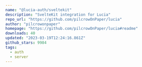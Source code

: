 ```yaml
---
name: "@lucia-auth/sveltekit"
description: "SvelteKit integration for Lucia"
repo_url: "https://github.com/pilcrowOnPaper/lucia"
author: "pilcrowonpaper"
homepage: "https://github.com/pilcrowOnPaper/lucia#readme"
downloads: 40
updated: "2023-03-19T12:24:16.861Z"
github_stars: 9984
tags: 
  - auth
  - server
---
```

